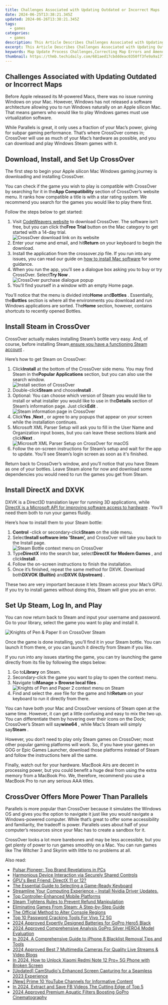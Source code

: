 ```yaml
---
title: Challenges Associated with Updating Outdated or Incorrect Maps
date: 2024-06-25T13:38:21.345Z
updated: 2024-06-26T13:38:21.345Z
tags:
  - games
categories:
  - games
description: This Article Describes Challenges Associated with Updating Outdated or Incorrect Maps
excerpt: This Article Describes Challenges Associated with Updating Outdated or Incorrect Maps
keywords: Map Update Process Challenges,Correcting Map Errors and Amendments,Modernizing Legacy Mapping Systems,Overcoming Cartographic Inaccuracies,Geospatial Data Integration for Accurate Maps,Addressing Outdated Geographic Information (OGI) Issues,Best Practices in Digital Map Revision and Validation
thumbnail: https://thmb.techidaily.com/681aed17cbdddeac0350ff3fe9a9a1770d531416a3cf82559b42c4110e5fe7f0.jpg
---
```


## Challenges Associated with Updating Outdated or Incorrect Maps

 Before Apple released its M-powered Macs, there was no issue running Windows on your Mac. However, Windows has not released a software architecture allowing you to run Windows naturally on an Apple silicon Mac. That means gamers who would like to play Windows games must use virtualization software.

 While Parallels is great, it only uses a fraction of your Mac’s power, giving for subpar gaming performance. That’s where CrossOver comes in; CrossOver will use as much of your Mac’s hardware as possible, and you can download and play Windows Steam games with it.

## Download, Install, and Set Up CrossOver

 The first step to begin your Apple silicon Mac Windows gaming journey is downloading and installing CrossOver.

 You can check if the game you wish to play is compatible with CrossOver by searching for it in the**App Compatibility** section of CrossOver’s website menu. It ranks how compatible a title is with a star rating system. We recommend you search for the games you would like to play there first.

Follow the steps below to get started:

1. Visit [CodeWeavers website](https://www.codeweavers.com/crossover#mac) to download CrossOver. The software isn’t free, but you can click the**Free Trial** button on the Mac category to get started with a 14-day trial.  
![CrossOver download link on its website](https://static1.makeuseofimages.com/wordpress/wp-content/uploads/2023/08/crossover-download-link-on-its-website.jpeg)
2. Enter your name and email, and hit**Return** on your keyboard to begin the download.
3. Install the application from the crossover.zip file. If you run into any issues, you can read our guide on [how to install Mac software](https://www.makeuseof.com/tag/install-remove-mac-software-5-easy-methods/) for some guidance.
4. When you run the app, you’ll see a dialogue box asking you to buy or try CrossOver. Select**Try Now** .  
![CrossOver purchase dialogue popup](https://static1.makeuseofimages.com/wordpress/wp-content/uploads/2023/08/crossover-purchase-dialogue-popup.jpeg)
5. You’ll find yourself in a window with an empty Home page.

 You’ll notice that the menu is divided into**Home** and**Bottles** . Essentially, the**Bottles** section is where all the environments you download and run Windows applications are sorted. The**Home** section, however, contains shortcuts to recently opened Bottles.

## Install Steam in CrossOver

 CrossOver actually makes installing Steam’s bottle very easy. And, of course, before installing Steam,[ensure you have a functioning Steam account](https://www.makeuseof.com/what-is-steam-how-to-install/) .

Here’s how to get Steam on CrossOver:

1. Click**Install** at the bottom of the CrossOver side menu. You may find Steam in the**Popular Applications** section, but you can also use the search window.  
![Install section of CrossOver](https://static1.makeuseofimages.com/wordpress/wp-content/uploads/2023/08/install-section-of-crossover.jpeg)
2. Double-click**Steam** and choose**Install** .
3. Optional: You can choose which version of Steam you would like to install or what installer you would like to use in the**Details** section of Steam’s information page. Just click**Edit** .  
![Steam information page in CrossOver](https://static1.makeuseofimages.com/wordpress/wp-content/uploads/2023/08/steam-information-page-in-crossover.jpeg)
4. Click**Yes** ,**Next** , or agree to any popups that appear on your screen while the installation continues.
5. Microsoft XML Parser Setup will ask you to fill in the User Name and Organization input boxes, but you can leave these sections blank and click**Next** .  
![Microsoft XML Parser Setup on CrossOver for macOS](https://static1.makeuseofimages.com/wordpress/wp-content/uploads/2023/08/microsoft-xml-parser-setup-on-crossover-for-macos.jpeg)
6. Follow the on-screen instructions for Steam’s setup and wait for the app to update. You’ll see Steam’s login screen as soon as it's finished.

 Return back to CrossOver’s window, and you’ll notice that you have Steam as one of your bottles. Leave Steam alone for now and download some dependencies you would need to run the games you get from Steam.

## Install DirectX and DXVK

 DXVK is a Direct3D translation layer for running 3D applications, while [DirectX is a Microsoft API for improving software access to hardware](https://www.makeuseof.com/what-is-directx-why-important-for-gaming/) . You’ll need them both to run your games fluidly.

Here’s how to install them to your Steam bottle:

1. **Control** \-click or secondary-click**Steam** on the side menu.
2. Select**Install software into ‘Steam’,** and CrossOver will take you back to the Install page.  
![Steam Bottle context menu on CrossOver](https://static1.makeuseofimages.com/wordpress/wp-content/uploads/2023/08/steam-bottle-context-menu-on-crossover.jpeg)
3. Type**DirectX** into the search bar, select**DirectX for Modern Games** , and click**Install** .
4. Follow the on-screen instructions to finish the installation.
5. Once it’s finished, repeat the same method for DXVK. Download both**DXVOK (Builtin)** and**DXVK (Upstream)** .

 These two are very important because it lets Steam access your Mac’s GPU. If you try to install games without doing this, Steam will give you an error.

## Set Up Steam, Log In, and Play

 You can now return back to Steam and input your username and password. Go to your library, select the game you want to play and install it.

![Knights of Pen & Paper II on CrossOver Steam](https://static1.makeuseofimages.com/wordpress/wp-content/uploads/2023/08/knights-of-pen-paper-ii-on-crossover-steam.jpeg)

 Once the game is done installing, you’ll find it in your Steam bottle. You can launch it from there, or you can launch it directly from Steam if you like.

 If you run into any issues starting the game, you can try launching the game directly from its file by following the steps below:

1. Go to**Library** on Steam.
2. Secondary-click the game you want to play to open the context menu.
3. Navigate to**Manage > Browse local files** .  
![Knights of Pen and Paper 2 context menu on Steam](https://static1.makeuseofimages.com/wordpress/wp-content/uploads/2023/08/knights-of-pen-and-paper-2-context-menu-on-steam.jpeg)
4. Find and select the .exe file for the game and hit**Return** on your keyboard to run it directly from there.

 You can have both your Mac and CrossOver versions of Steam open at the same time. However, it can get a little confusing and easy to mix the two up. You can differentiate them by hovering over their icons on the Dock; CrossOver’s Steam will say**wine64** , while Mac’s Steam will simply say**Steam** .

 However, you don’t need to play only Steam games on CrossOver; most other popular gaming platforms will work. So, if you have your games on GOG or Epic Games Launcher, download those platforms instead of Steam and follow the instructions here all the same.

 Finally, watch out for your hardware. MacBook Airs are decent in processing power, but you could benefit a huge deal from using the extra memory from a MacBook Pro. We, therefore, recommend you use a MacBook Pro to run any serious AAA titles.

## CrossOver Offers More Power Than Parallels

 Parallels is more popular than CrossOver because it simulates the Windows OS and gives you the option to navigate it just like you would navigate a Windows-powered computer. While that’s great to offer some accessibility and familiarity, the tradeoff is power. Parallels uses about half of your computer’s resources since your Mac has to create a sandbox for it.

 CrossOver looks a lot more barebones and may be less accessible, but you get plenty of power to run games smoothly on a Mac. You can run games like The Witcher 3 and Skyrim with little to no problems at all.


<ins class="adsbygoogle"
     style="display:block"
     data-ad-format="autorelaxed"
     data-ad-client="ca-pub-7571918770474297"
     data-ad-slot="1223367746"></ins>



<ins class="adsbygoogle"
     style="display:block"
     data-ad-client="ca-pub-7571918770474297"
     data-ad-slot="8358498916"
     data-ad-format="auto"
     data-full-width-responsive="true"></ins>

<span class="atpl-alsoreadstyle">Also read:</span>
<div><ul>
<li><a href="https://games-able.techidaily.com/pulsar-pioneer-top-brand-revelations-in-pcs/"><u>Pulsar Pioneer: Top Brand Revelations in PCs</u></a></li>
<li><a href="https://games-able.techidaily.com/harmonious-device-interaction-via-securely-shared-controls/"><u>Harmonious Device Interaction via Securely Shared Controls</u></a></li>
<li><a href="https://games-able.techidaily.com/gpus-best-friend-directx-11-or-12/"><u>GPU's Best Friend: DirectX 11 or 12?</u></a></li>
<li><a href="https://games-able.techidaily.com/the-essential-guide-to-selecting-a-game-ready-keyboard/"><u>The Essential Guide to Selecting a Game-Ready Keyboard</u></a></li>
<li><a href="https://games-able.techidaily.com/1719166855610-streamline-your-computing-experience-install-nvidia-driver-updates/"><u>Streamline Your Computing Experience – Install Nvidia Driver Updates.</u></a></li>
<li><a href="https://games-able.techidaily.com/top-controller-enhanced-mobile-platforms/"><u>Top Controller-Enhanced Mobile Platforms</u></a></li>
<li><a href="https://games-able.techidaily.com/steam-tightens-rules-to-prevent-refund-manipulation/"><u>Steam Tightens Rules to Prevent Refund Manipulation</u></a></li>
<li><a href="https://games-able.techidaily.com/eliminating-games-from-steam-a-step-by-step-guide/"><u>Eliminating Games From Steam: A Step-by-Step Guide</u></a></li>
<li><a href="https://games-able.techidaily.com/the-official-method-to-alter-console-regions/"><u>The Official Method to Alter Console Regions</u></a></li>
<li><a href="https://android-unlock.techidaily.com/top-10-password-cracking-tools-for-vivo-t2-5g-by-drfone-android/"><u>Top 10 Password Cracking Tools For Vivo T2 5G</u></a></li>
<li><a href="https://some-techniques.techidaily.com/2024-approved-expertly-designed-batteries-for-gopro-hero5-black/"><u>2024 Approved  Expertly Designed Batteries for GoPro Hero5 Black</u></a></li>
<li><a href="https://extra-lessons.techidaily.com/2024-approved-comprehensive-analysis-gopro-silver-hero4-model-evaluation/"><u>2024 Approved  Comprehensive Analysis  GoPro Silver HERO4 Model Evaluation</u></a></li>
<li><a href="https://ios-unlock.techidaily.com/in-2024-a-comprehensive-guide-to-iphone-8-blacklist-removal-tips-and-tools-by-drfone-ios/"><u>In 2024, A Comprehensive Guide to iPhone 8 Blacklist Removal Tips and Tools</u></a></li>
<li><a href="https://youtube-data.techidaily.com/approved-best-7-multimedia-cameras-for-quality-live-streams-and-video-blogs/"><u>2024 Approved  Best 7 Multimedia Cameras For Quality Live Streams & Video Blogs</u></a></li>
<li><a href="https://unlock-android.techidaily.com/in-2024-how-to-unlock-xiaomi-redmi-note-12-proplus-5g-phone-with-broken-screen-by-drfone-android/"><u>In 2024, How to Unlock Xiaomi Redmi Note 12 Pro+ 5G Phone with Broken Screen</u></a></li>
<li><a href="https://screen-recording.techidaily.com/updated-camstudios-enhanced-screen-capturing-for-a-seamless-2023-experience/"><u>[Updated] CamStudio's Enhanced Screen Capturing for a Seamless 2023 Experience</u></a></li>
<li><a href="https://youtube-help.techidaily.com/new-prime-10-youtube-channels-for-informative-content/"><u>[New] Prime 10 YouTube Channels for Informative Content</u></a></li>
<li><a href="https://facebook-videos.techidaily.com/in-2024-extract-and-save-fb-videos-the-cutting-edge-of-top-5/"><u>In 2024, Extract and Save FB Videos  The Cutting Edge of Top 5</u></a></li>
<li><a href="https://extra-skills.techidaily.com/2024-approved-premium-aquatic-filters-boosting-gopro-cinematography/"><u>2024 Approved  Premium Aquatic Filters Boosting GoPro Cinematography</u></a></li>
</ul></div>
